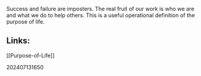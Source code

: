 Success and failure are imposters. The real fruit of our work is who we are and what we do to help others. This is a useful operational definition of the purpose of life.


## Links: 
[[Purpose-of-Life]]



202407131650
